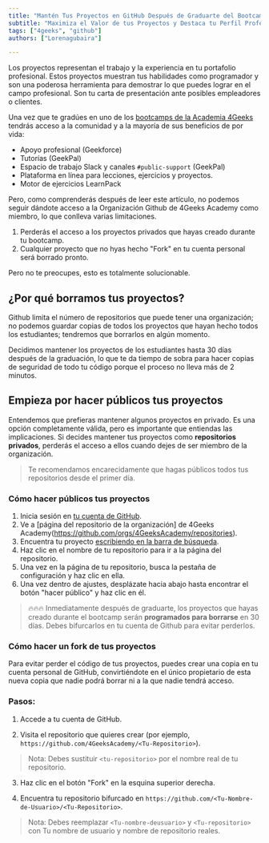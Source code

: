 ```yaml
---
title: "Mantén Tus Proyectos en GitHub Después de Graduarte del Bootcamp"
subtitle: "Maximiza el Valor de tus Proyectos y Destaca tu Perfil Profesional a Través de GitHub Después de graduarte del Bootcamp de 4Geeks Academy"
tags: ["4geeks", "github"]
authors: ["Lorenagubaira"]

---
```


Los proyectos representan el trabajo y la experiencia en tu portafolio profesional. Estos proyectos muestran tus habilidades como programador y son una poderosa herramienta para demostrar lo que puedes lograr en el campo profesional. Son tu carta de presentación ante posibles empleadores o clientes.

Una vez que te gradúes en uno de los [bootcamps de la Academia 4Geeks](https://4geeksacademy.com/es/inicio?lang=es) tendrás acceso a la comunidad y a la mayoría de sus beneficios de por vida:

- Apoyo profesional (Geekforce)
- Tutorías (GeekPal)
- Espacio de trabajo Slack y canales `#public-support` (GeekPal)
- Plataforma en línea para lecciones, ejercicios y proyectos.
- Motor de ejercicios LearnPack

Pero, como comprenderás después de leer este artículo, no podemos seguir dándote acceso a la Organización Github de 4Geeks Academy como miembro, lo que conlleva varias limitaciones.

1. Perderás el acceso a los proyectos privados que hayas creado durante tu bootcamp.
2. Cualquier proyecto que no hyas hecho "Fork" en tu cuenta personal será borrado pronto.

Pero no te preocupes, esto es totalmente solucionable.

## ¿Por qué borramos tus proyectos?

Github limita el número de repositorios que puede tener una organización; no podemos guardar copias de todos los proyectos que hayan hecho todos los estudiantes; tendremos que borrarlos en algún momento. 

Decidimos mantener los proyectos de los estudiantes hasta 30 días después de la graduación, lo que te da tiempo de sobra para hacer copias de seguridad de todo tu código porque el proceso no lleva más de 2 minutos.

## Empieza por hacer públicos tus proyectos

Entendemos que prefieras mantener algunos proyectos en privado. Es una opción completamente válida, pero es importante que entiendas las implicaciones. Si decides mantener tus proyectos como **repositorios privados**, perderás el acceso a ellos cuando dejes de ser miembro de la organización.

> Te recomendamos encarecidamente que hagas públicos todos tus repositorios desde el primer día.

### Cómo hacer públicos tus proyectos

1. Inicia sesión en [tu cuenta de GitHub](https://github.com/settings/profile).
2. Ve a [página del repositorio de la organización] de 4Geeks Academy(https://github.com/orgs/4GeeksAcademy/repositories).
3. Encuentra tu proyecto [escribiendo en la barra de búsqueda](https://github.com/breatheco-de/knowledge-base/blob/main/images/search-for-repo.png?raw=true).
4. Haz clic en el nombre de tu repositorio para ir a la página del repositorio.
5. Una vez en la página de tu repositorio, busca la pestaña de configuración y haz clic en ella.
6. Una vez dentro de ajustes, desplázate hacia abajo hasta encontrar el botón "hacer público" y haz clic en él.

> 🔥🔥🔥 Inmediatamente después de graduarte, los proyectos que hayas creado durante el bootcamp serán **programados para borrarse** en 30 días. Debes bifurcarlos en tu cuenta de Github para evitar perderlos.

### Cómo hacer un fork de tus proyectos

Para evitar perder el código de tus proyectos, puedes crear una copia en tu cuenta personal de GitHub, convirtiéndote en el único propietario de esta nueva copia que nadie podrá borrar ni a la que nadie tendrá acceso.

### Pasos:

1. Accede a tu cuenta de GitHub.

2. Visita el repositorio que quieres crear (por ejemplo, `https://github.com/4GeeksAcademy/<Tu-Repositorio>`).

> Nota: Debes sustituir `<tu-repositorio>` por el nombre real de tu repositorio.

3. Haz clic en el botón "Fork" en la esquina superior derecha.

4. Encuentra tu repositorio bifurcado en `https://github.com/<Tu-Nombre-de-Usuario>/<Tu-Repositorio>`.

> Nota: Debes reemplazar `<Tu-nombre-deusuario>` y `<Tu-repositorio>` con Tu nombre de usuario y nombre de repositorio reales.
